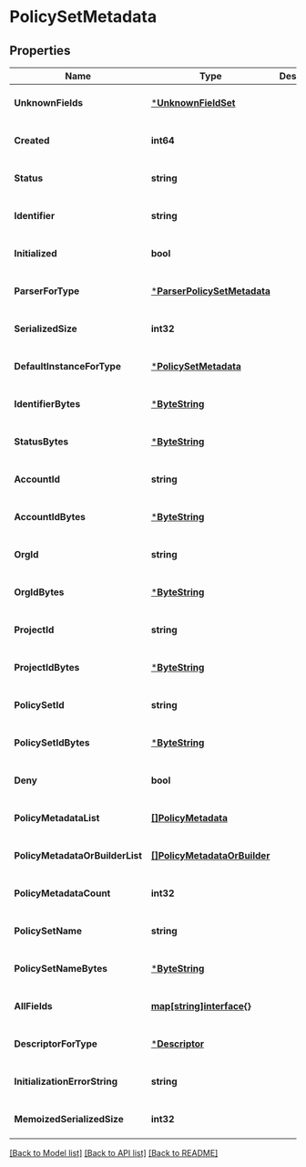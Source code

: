 # PolicySetMetadata

## Properties
Name | Type | Description | Notes
------------ | ------------- | ------------- | -------------
**UnknownFields** | [***UnknownFieldSet**](UnknownFieldSet.md) |  | [optional] [default to null]
**Created** | **int64** |  | [optional] [default to null]
**Status** | **string** |  | [optional] [default to null]
**Identifier** | **string** |  | [optional] [default to null]
**Initialized** | **bool** |  | [optional] [default to null]
**ParserForType** | [***ParserPolicySetMetadata**](ParserPolicySetMetadata.md) |  | [optional] [default to null]
**SerializedSize** | **int32** |  | [optional] [default to null]
**DefaultInstanceForType** | [***PolicySetMetadata**](PolicySetMetadata.md) |  | [optional] [default to null]
**IdentifierBytes** | [***ByteString**](ByteString.md) |  | [optional] [default to null]
**StatusBytes** | [***ByteString**](ByteString.md) |  | [optional] [default to null]
**AccountId** | **string** |  | [optional] [default to null]
**AccountIdBytes** | [***ByteString**](ByteString.md) |  | [optional] [default to null]
**OrgId** | **string** |  | [optional] [default to null]
**OrgIdBytes** | [***ByteString**](ByteString.md) |  | [optional] [default to null]
**ProjectId** | **string** |  | [optional] [default to null]
**ProjectIdBytes** | [***ByteString**](ByteString.md) |  | [optional] [default to null]
**PolicySetId** | **string** |  | [optional] [default to null]
**PolicySetIdBytes** | [***ByteString**](ByteString.md) |  | [optional] [default to null]
**Deny** | **bool** |  | [optional] [default to null]
**PolicyMetadataList** | [**[]PolicyMetadata**](PolicyMetadata.md) |  | [optional] [default to null]
**PolicyMetadataOrBuilderList** | [**[]PolicyMetadataOrBuilder**](PolicyMetadataOrBuilder.md) |  | [optional] [default to null]
**PolicyMetadataCount** | **int32** |  | [optional] [default to null]
**PolicySetName** | **string** |  | [optional] [default to null]
**PolicySetNameBytes** | [***ByteString**](ByteString.md) |  | [optional] [default to null]
**AllFields** | [**map[string]interface{}**](interface{}.md) |  | [optional] [default to null]
**DescriptorForType** | [***Descriptor**](Descriptor.md) |  | [optional] [default to null]
**InitializationErrorString** | **string** |  | [optional] [default to null]
**MemoizedSerializedSize** | **int32** |  | [optional] [default to null]

[[Back to Model list]](../README.md#documentation-for-models) [[Back to API list]](../README.md#documentation-for-api-endpoints) [[Back to README]](../README.md)

